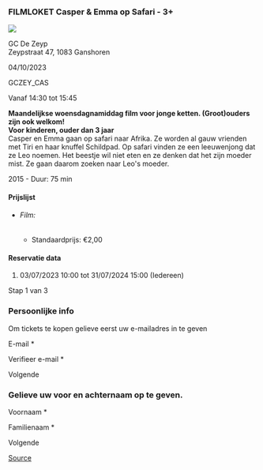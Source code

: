 ### FILMLOKET Casper & Emma op Safari - 3+

![](https://s3-eu-west-1.amazonaws.com/os-kwdo/prod/vgc/images/activity/646f1cf58f463_WS1510-120_-_casper-en-emma-op-safari-trotse-moeders-trailer-informatie-3.jpg)

GC De Zeyp  
Zeypstraat 47, 1083 Ganshoren

04/10/2023

GCZEY_CAS

Vanaf 14:30 tot 15:45

**Maandelijkse woensdagnamiddag film voor jonge ketten. (Groot)ouders zijn ook welkom!**  
**Voor kinderen, ouder dan 3 jaar**  
Casper en Emma gaan op safari naar Afrika. Ze worden al gauw vrienden met Tiri en haar knuffel Schildpad. Op safari vinden ze een leeuwenjong dat ze Leo noemen. Het beestje wil niet eten en ze denken dat het zijn moeder mist. Ze gaan daarom zoeken naar Leo's moeder.  
  
  
2015 - Duur: 75 min  

#### Prijslijst

* ###### Film:
    
    * Standaardprijs: €2,00

  

#### Reservatie data

1.  03/07/2023 10:00 tot 31/07/2024 15:00 (Iedereen)

Stap 1 van 3

 

### Persoonlijke info

Om tickets te kopen gelieve eerst uw e-mailadres in te geven

  

E-mail * 

Verifieer e-mail * 

Volgende

### Gelieve uw voor en achternaam op te geven.

Voornaam * 

Familienaam * 

Volgende

[Source](https://tickets.vgc.be/ticketingActivity/subscribe/GCZEY_CAS)